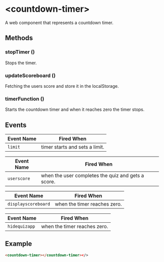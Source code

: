 # &lt;countdown-timer&gt;

A web component that represents a countdown timer.

## Methods

### stopTimer ()

Stops the timer.

###  updateScoreboard ()

Fetching the users score and store it in the localStorage.

###  timerFunction ()

Starts the countdown timer and when it reaches zero the timer stops.


## Events

| Event Name | Fired When |
|------------|------------|
| `limit`| timer starts and sets a limit.

| Event Name | Fired When |
|------------|------------|
| `userscore`| when the user completes the quiz and gets a score.


| Event Name | Fired When |
|------------|------------|
| `displayscoreboard`| when the timer reaches zero.

| Event Name | Fired When |
|------------|------------|
| `hidequizapp`| when the timer reaches zero.


## Example

```html
<countdown-timer></countdown-timer></>
```

